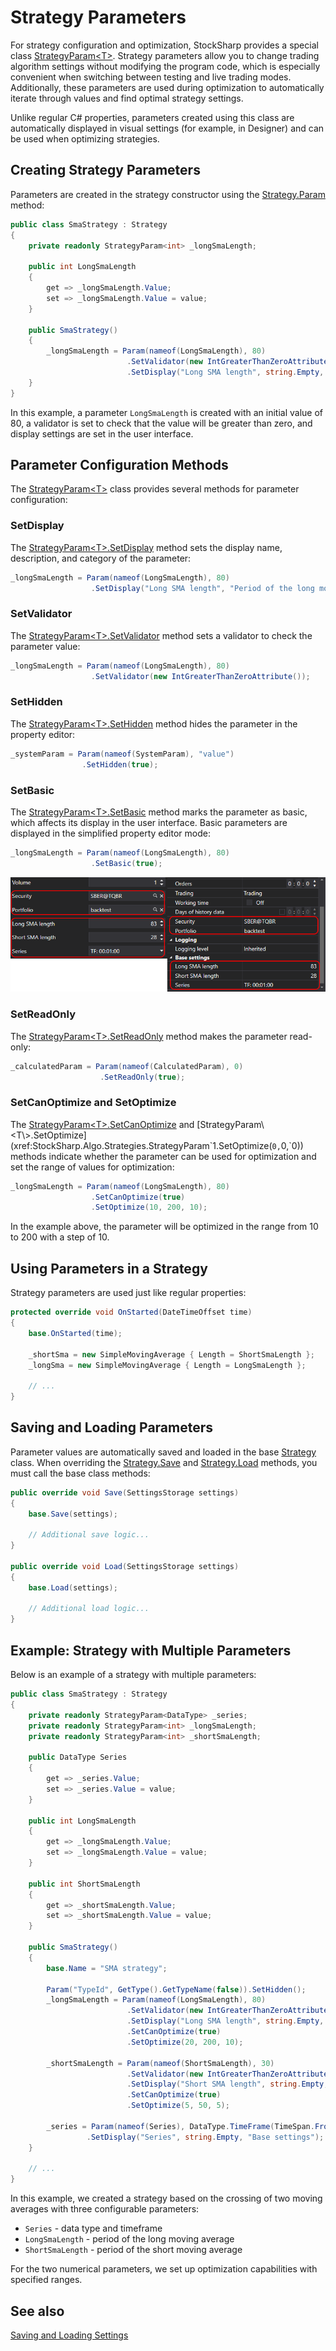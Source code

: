 # Strategy Parameters

For strategy configuration and optimization, StockSharp provides a special class [StrategyParam\<T\>](xref:StockSharp.Algo.Strategies.StrategyParam`1). Strategy parameters allow you to change trading algorithm settings without modifying the program code, which is especially convenient when switching between testing and live trading modes. Additionally, these parameters are used during optimization to automatically iterate through values and find optimal strategy settings.

Unlike regular C# properties, parameters created using this class are automatically displayed in visual settings (for example, in Designer) and can be used when optimizing strategies.

## Creating Strategy Parameters

Parameters are created in the strategy constructor using the [Strategy.Param](xref:StockSharp.Algo.Strategies.Strategy.Param``1(System.String,``0)) method:

```cs
public class SmaStrategy : Strategy
{
    private readonly StrategyParam<int> _longSmaLength;

    public int LongSmaLength
    {
        get => _longSmaLength.Value;
        set => _longSmaLength.Value = value;
    }

    public SmaStrategy()
    {
        _longSmaLength = Param(nameof(LongSmaLength), 80)
                          .SetValidator(new IntGreaterThanZeroAttribute())
                          .SetDisplay("Long SMA length", string.Empty, "Base settings");
    }
}
```

In this example, a parameter `LongSmaLength` is created with an initial value of 80, a validator is set to check that the value will be greater than zero, and display settings are set in the user interface.

## Parameter Configuration Methods

The [StrategyParam\<T\>](xref:StockSharp.Algo.Strategies.StrategyParam`1) class provides several methods for parameter configuration:

### SetDisplay

The [StrategyParam\<T\>.SetDisplay](xref:StockSharp.Algo.Strategies.StrategyParam`1.SetDisplay(System.String,System.String,System.String)) method sets the display name, description, and category of the parameter:

```cs
_longSmaLength = Param(nameof(LongSmaLength), 80)
                  .SetDisplay("Long SMA length", "Period of the long moving average", "Basic settings");
```

### SetValidator

The [StrategyParam\<T\>.SetValidator](xref:Ecng.ComponentModel.Extensions.SetValidator`1(`0,System.ComponentModel.DataAnnotations.ValidationAttribute)) method sets a validator to check the parameter value:

```cs
_longSmaLength = Param(nameof(LongSmaLength), 80)
                  .SetValidator(new IntGreaterThanZeroAttribute());
```

### SetHidden

The [StrategyParam\<T\>.SetHidden](xref:StockSharp.Algo.Strategies.StrategyParam`1.SetHidden(System.Boolean)) method hides the parameter in the property editor:

```cs
_systemParam = Param(nameof(SystemParam), "value")
                .SetHidden(true);
```

### SetBasic

The [StrategyParam\<T\>.SetBasic](xref:StockSharp.Algo.Strategies.StrategyParam`1.SetBasic(System.Boolean)) method marks the parameter as basic, which affects its display in the user interface. Basic parameters are displayed in the simplified property editor mode:

```cs
_longSmaLength = Param(nameof(LongSmaLength), 80)
                  .SetBasic(true);
```

![strategy parameters basic advanced](../../../images/strategy_parameters_basic_advanced.png)

### SetReadOnly

The [StrategyParam\<T\>.SetReadOnly](xref:StockSharp.Algo.Strategies.StrategyParam`1.SetReadOnly(System.Boolean)) method makes the parameter read-only:

```cs
_calculatedParam = Param(nameof(CalculatedParam), 0)
                    .SetReadOnly(true);
```

### SetCanOptimize and SetOptimize

The [StrategyParam\<T\>.SetCanOptimize](xref:StockSharp.Algo.Strategies.StrategyParam`1.SetCanOptimize(System.Boolean)) and [StrategyParam\<T\>.SetOptimize](xref:StockSharp.Algo.Strategies.StrategyParam`1.SetOptimize(`0,`0,`0)) methods indicate whether the parameter can be used for optimization and set the range of values for optimization:

```cs
_longSmaLength = Param(nameof(LongSmaLength), 80)
                  .SetCanOptimize(true)
                  .SetOptimize(10, 200, 10);
```

In the example above, the parameter will be optimized in the range from 10 to 200 with a step of 10.

## Using Parameters in a Strategy

Strategy parameters are used just like regular properties:

```cs
protected override void OnStarted(DateTimeOffset time)
{
    base.OnStarted(time);

    _shortSma = new SimpleMovingAverage { Length = ShortSmaLength };
    _longSma = new SimpleMovingAverage { Length = LongSmaLength };
    
    // ...
}
```

## Saving and Loading Parameters

Parameter values are automatically saved and loaded in the base [Strategy](xref:StockSharp.Algo.Strategies.Strategy) class. When overriding the [Strategy.Save](xref:StockSharp.Algo.Strategies.Strategy.Save(Ecng.Serialization.SettingsStorage)) and [Strategy.Load](xref:StockSharp.Algo.Strategies.Strategy.Load(Ecng.Serialization.SettingsStorage)) methods, you must call the base class methods:

```cs
public override void Save(SettingsStorage settings)
{
    base.Save(settings);
    
    // Additional save logic...
}

public override void Load(SettingsStorage settings)
{
    base.Load(settings);
    
    // Additional load logic...
}
```

## Example: Strategy with Multiple Parameters

Below is an example of a strategy with multiple parameters:

```cs
public class SmaStrategy : Strategy
{
    private readonly StrategyParam<DataType> _series;
    private readonly StrategyParam<int> _longSmaLength;
    private readonly StrategyParam<int> _shortSmaLength;

    public DataType Series
    {
        get => _series.Value;
        set => _series.Value = value;
    }

    public int LongSmaLength
    {
        get => _longSmaLength.Value;
        set => _longSmaLength.Value = value;
    }

    public int ShortSmaLength
    {
        get => _shortSmaLength.Value;
        set => _shortSmaLength.Value = value;
    }

    public SmaStrategy()
    {
        base.Name = "SMA strategy";

        Param("TypeId", GetType().GetTypeName(false)).SetHidden();
        _longSmaLength = Param(nameof(LongSmaLength), 80)
                          .SetValidator(new IntGreaterThanZeroAttribute())
                          .SetDisplay("Long SMA length", string.Empty, "Base settings")
                          .SetCanOptimize(true)
                          .SetOptimize(20, 200, 10);
        
        _shortSmaLength = Param(nameof(ShortSmaLength), 30)
                          .SetValidator(new IntGreaterThanZeroAttribute())
                          .SetDisplay("Short SMA length", string.Empty, "Base settings")
                          .SetCanOptimize(true)
                          .SetOptimize(5, 50, 5);
        
        _series = Param(nameof(Series), DataType.TimeFrame(TimeSpan.FromMinutes(15)))
                 .SetDisplay("Series", string.Empty, "Base settings");
    }

    // ...
}
```

In this example, we created a strategy based on the crossing of two moving averages with three configurable parameters:
- `Series` - data type and timeframe
- `LongSmaLength` - period of the long moving average
- `ShortSmaLength` - period of the short moving average

For the two numerical parameters, we set up optimization capabilities with specified ranges.

## See also

[Saving and Loading Settings](settings_saving_and_loading.md)
